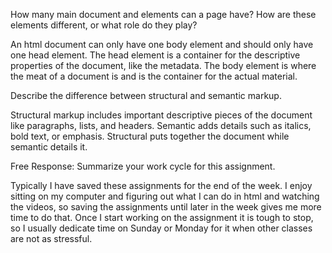 How many main document <head> and <body> elements can a page have? How are these elements different, or what role do they play?

  An html document can only have one body element and should only have one head element.
  The head element is a container for the descriptive properties of the document, like the metadata.
  The body element is where the meat of a document is and is the container for the actual material.

Describe the difference between structural and semantic markup.

  Structural markup includes important descriptive pieces of the document like paragraphs,
  lists, and headers. Semantic adds details such as italics, bold text, or emphasis.
  Structural puts together the document while semantic details it.

Free Response: Summarize your work cycle for this assignment.

  Typically I have saved these assignments for the end of the week. I enjoy sitting on my computer
  and figuring out what I can do in html and watching the videos, so saving the assignments until
  later in the week gives me more time to do that. Once I start working on the assignment it is tough
  to stop, so I usually dedicate time on Sunday or Monday for it when other classes are not as stressful.

